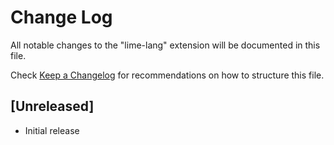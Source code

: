 # Change Log

All notable changes to the "lime-lang" extension will be documented in this file.

Check [Keep a Changelog](http://keepachangelog.com/) for recommendations on how to structure this file.

## [Unreleased]

- Initial release